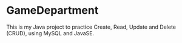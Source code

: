 # GameDepartment
This is my Java project to practice Create, Read, Update and Delete (CRUD), using MySQL and JavaSE.
